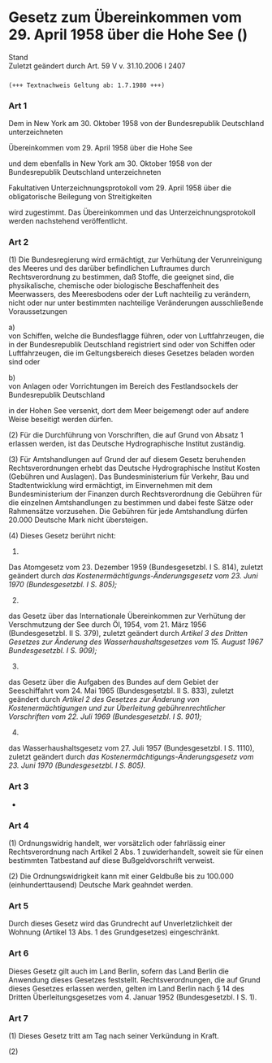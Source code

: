 Gesetz zum Übereinkommen vom 29. April 1958 über die Hohe See ()
================================================================

Stand  
Zuletzt geändert durch Art. 59 V v. 31.10.2006 I 2407

### 

```
(+++ Textnachweis Geltung ab: 1.7.1980 +++)
```

### Art 1

Dem in New York am 30. Oktober 1958 von der Bundesrepublik Deutschland unterzeichneten

  
Übereinkommen vom 29. April 1958 über die Hohe See

und dem ebenfalls in New York am 30. Oktober 1958 von der Bundesrepublik Deutschland unterzeichneten

  
Fakultativen Unterzeichnungsprotokoll vom 29. April 1958 über die obligatorische Beilegung von Streitigkeiten

wird zugestimmt. Das Übereinkommen und das Unterzeichnungsprotokoll werden nachstehend veröffentlicht.

### Art 2

(1) Die Bundesregierung wird ermächtigt, zur Verhütung der Verunreinigung des Meeres und des darüber befindlichen Luftraumes durch Rechtsverordnung zu bestimmen, daß Stoffe, die geeignet sind, die physikalische, chemische oder biologische Beschaffenheit des Meerwassers, des Meeresbodens oder der Luft nachteilig zu verändern, nicht oder nur unter bestimmten nachteilige Veränderungen ausschließende Voraussetzungen

a)  
von Schiffen, welche die Bundesflagge führen, oder von Luftfahrzeugen, die in der Bundesrepublik Deutschland registriert sind oder von Schiffen oder Luftfahrzeugen, die im Geltungsbereich dieses Gesetzes beladen worden sind oder

b)  
von Anlagen oder Vorrichtungen im Bereich des Festlandsockels der Bundesrepublik Deutschland

in der Hohen See versenkt, dort dem Meer beigemengt oder auf andere Weise beseitigt werden dürfen.

(2) Für die Durchführung von Vorschriften, die auf Grund von Absatz 1 erlassen werden, ist das Deutsche Hydrographische Institut zuständig.

(3) Für Amtshandlungen auf Grund der auf diesem Gesetz beruhenden Rechtsverordnungen erhebt das Deutsche Hydrographische Institut Kosten (Gebühren und Auslagen). Das Bundesministerium für Verkehr, Bau und Stadtentwicklung wird ermächtigt, im Einvernehmen mit dem Bundesministerium der Finanzen durch Rechtsverordnung die Gebühren für die einzelnen Amtshandlungen zu bestimmen und dabei feste Sätze oder Rahmensätze vorzusehen. Die Gebühren für jede Amtshandlung dürfen 20.000 Deutsche Mark nicht übersteigen.

(4) Dieses Gesetz berührt nicht:

1.  
Das Atomgesetz vom 23. Dezember 1959 (Bundesgesetzbl. I S. 814), zuletzt geändert durch *das Kostenermächtigungs-Änderungsgesetz vom 23. Juni 1970 (Bundesgesetzbl. I S. 805);*

2.  
das Gesetz über das Internationale Übereinkommen zur Verhütung der Verschmutzung der See durch Öl, 1954, vom 21. März 1956 (Bundesgesetzbl. II S. 379), zuletzt geändert durch *Artikel 3 des Dritten Gesetzes zur Änderung des Wasserhaushaltsgesetzes vom 15. August 1967 Bundesgesetzbl. I S. 909);*

3.  
das Gesetz über die Aufgaben des Bundes auf dem Gebiet der Seeschiffahrt vom 24. Mai 1965 (Bundesgesetzbl. II S. 833), zuletzt geändert durch *Artikel 2 des Gesetzes zur Änderung von Kostenermächtigungen und zur Überleitung gebührenrechtlicher Vorschriften vom 22. Juli 1969 (Bundesgesetzbl. I S. 901);*

4.  
das Wasserhaushaltsgesetz vom 27. Juli 1957 (Bundesgesetzbl. I S. 1110), zuletzt geändert durch *das Kostenermächtigungs-Änderungsgesetz vom 23. Juni 1970 (Bundesgesetzbl. I S. 805).*

### Art 3

-

### Art 4

(1) Ordnungswidrig handelt, wer vorsätzlich oder fahrlässig einer Rechtsverordnung nach Artikel 2 Abs. 1 zuwiderhandelt, soweit sie für einen bestimmten Tatbestand auf diese Bußgeldvorschrift verweist.

(2) Die Ordnungswidrigkeit kann mit einer Geldbuße bis zu 100.000 (einhunderttausend) Deutsche Mark geahndet werden.

### Art 5

Durch dieses Gesetz wird das Grundrecht auf Unverletzlichkeit der Wohnung (Artikel 13 Abs. 1 des Grundgesetzes) eingeschränkt.

### Art 6

Dieses Gesetz gilt auch im Land Berlin, sofern das Land Berlin die Anwendung dieses Gesetzes feststellt. Rechtsverordnungen, die auf Grund dieses Gesetzes erlassen werden, gelten im Land Berlin nach § 14 des Dritten Überleitungsgesetzes vom 4. Januar 1952 (Bundesgesetzbl. I S. 1).

### Art 7

(1) Dieses Gesetz tritt am Tag nach seiner Verkündung in Kraft.

(2)
